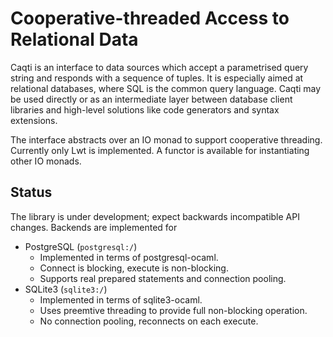 # Cooperative-threaded Access to Relational Data

Caqti is an interface to data sources which accept a parametrised query
string and responds with a sequence of tuples.  It is especially aimed at
relational databases, where SQL is the common query language.  Caqti may be
used directly or as an intermediate layer between database client libraries
and high-level solutions like code generators and syntax extensions.

The interface abstracts over an IO monad to support cooperative threading.
Currently only Lwt is implemented.  A functor is available for instantiating
other IO monads.

## Status

The library is under development; expect backwards incompatible API changes.
Backends are implemented for

  - PostgreSQL (`postgresql:/`)
    - Implemented in terms of postgresql-ocaml.
    - Connect is blocking, execute is non-blocking.
    - Supports real prepared statements and connection pooling.
  - SQLite3 (`sqlite3:/`)
    - Implemented in terms of sqlite3-ocaml.
    - Uses preemtive threading to provide full non-blocking operation.
    - No connection pooling, reconnects on each execute.
